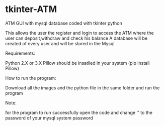 # tkinter-ATM
ATM GUI with mysql database coded with tkinter python

This allows the user the register and login to access the ATM where the user can deposit,withdraw and check his balance
A database will be created of every user and will be stored in the Mysql






Requirements:

Python 2.X or 3.X
Pillow should be insatlled in your system (pip install Pillow)

How to run the program:

Download all the images and the python file in the same folder and run the program



Note:

for the program to run successfully open the code and change '<enter your mysql password>' to the password of your mysql system password

